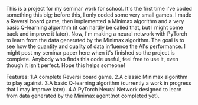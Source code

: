 This is a project for my seminar work for school. It's the first time I've coded something this big; before this, I only coded some very small games.
I made a Reversi board game, then implemented a Minimax algorithm and a very basic Q-learning algorithm (it can hardly be called that, but I might come back and improve it later).
Now, I'm making a neural network with PyTorch to learn from the data generated by the Minimax algorithm. The goal is to see how the quantity and quality of data influence the AI's performance.
I might post my seminar paper here when it's finished so the project is complete.
Anybody who finds this code useful, feel free to use it, even though it isn't perfect. 
Hope this helps someone!

Features:
    1.A complete Reversi board game.
    2.A classic Minimax algorithm to play against.
    3.A basic Q-learning algorithm (currently a work in progress that I may improve later).
    4.A PyTorch Neural Network designed to learn from data generated by the Minimax agent(not completed yet).
